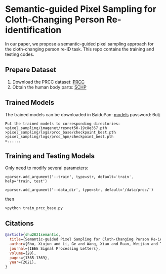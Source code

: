 # Semantic-guided Pixel Sampling for Cloth-Changing Person Re-identification

In our paper, we propose a semantic-guided pixel sampling approach for the cloth-changing person re-ID task.  This repo contains the training and testing codes.

## Prepare Dataset
1. Download the PRCC dataset:  [PRCC](http://isee-ai.cn/~yangqize/clothing.html)
2. Obtain the human body parts: [SCHP](https://github.com/PeikeLi/Self-Correction-Human-Parsing)


## Trained Models
The trained models can be downloaded in BaiduPan: [models](https://pan.baidu.com/s/1JOOJp_NPbsU19DdBr7ze9g) password: 6ulj
```
Put the trained models to corresponding directories:
>pixel_sampling/imagenet/resnet50-19c8e357.pth
>pixel_sampling/logs/prcc_base/checkpoint_best.pth
>pixel_sampling/logs/prcc_hpm/checkpoint_best.pth
>...... 
 ```
 
 ## Training and Testing Models
 Only need to modify several parameters:
 ```
 >parser.add_argument('--train', type=str, default='train', help='train, test')
 
 >parser.add_argument('--data_dir', type=str, default='/data/prcc/')
```
then
```
>python train_prcc_base.py
```

## Citations
```bibtex
@article{shu2021semantic,
  title={Semantic-guided Pixel Sampling for Cloth-Changing Person Re-identification},
  author={Shu, Xiujun and Li, Ge and Wang, Xiao and Ruan, Weijian and Tian, Qi},
  journal={IEEE Signal Processing Letters},
  volume={28},
  pages={1365-1369},
  year={2021}, 
}
```

